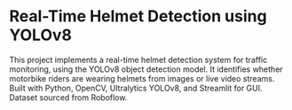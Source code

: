 # Real-Time Helmet Detection using YOLOv8

This project implements a real-time helmet detection system for traffic monitoring, using the YOLOv8 object detection model. It identifies whether motorbike riders are wearing helmets from images or live video streams. Built with Python, OpenCV, Ultralytics YOLOv8, and Streamlit for GUI. Dataset sourced from Roboflow.